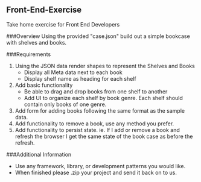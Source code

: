 Front-End-Exercise
----------------------

Take home exercise for Front End Developers

###Overview
Using the provided "case.json" build out a simple bookcase with shelves and books.

###Requirements

1. Using the JSON data render shapes to represent the Shelves and Books
	- Display all Meta data next to each book
	- Display shelf name as heading for each shelf
2. Add basic functionality
	- Be able to drag and drop books from one shelf to another
	- Add UI to organize each shelf by book genre. Each shelf should contain only books of one genre.
3. Add form for adding books following the same format as the sample data.
4. Add functionality to remove a book, use any method you prefer. 
5. Add functionality to persist state. ie. If I add or remove a book and refresh the browser I get the same state of the book case as before the refresh.

###Additional Information

- Use any framework, library, or development patterns you would like.
- When finished please .zip your project and send it back on to us.
